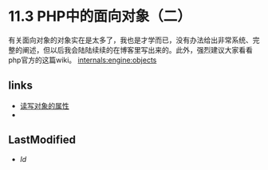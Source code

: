 # 11.3 PHP中的面向对象（二） 


有关面向对象的对象实在是太多了，我也是才学而已，没有办法给出非常系统、完整的阐述，但以后我会陆陆续续的在博客里写出来的。此外，强烈建议大家看看php官方的这篇wiki。
[internals:engine:objects](<https://wiki.php.net/internals/engine/objects>)


## links
   * [读写对象的属性](<11.2.md>)
   * []()

## LastModified 
   * $Id$
